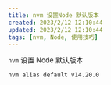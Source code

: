```yaml
---
title: nvm 设置Node 默认版本
created: 2023/2/12 12:10:44
updated: 2023/2/12 12:10:44
tags: [nvm, Node, 使用技巧]
---
```


`nvm` 设置 Node 默认版本

```shell
nvm alias default v14.20.0
```
